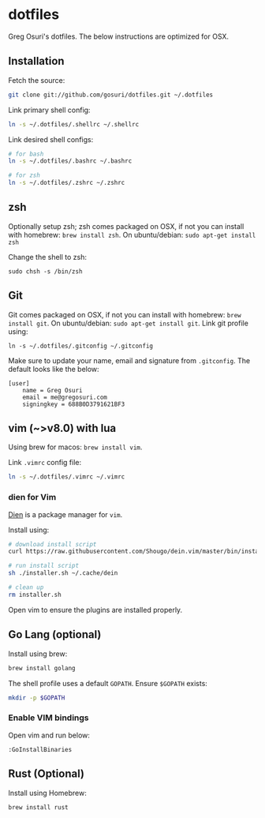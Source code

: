 # dotfiles

Greg Osuri's dotfiles. The below instructions are optimized for OSX.

## Installation

Fetch the source: 

```sh
git clone git://github.com/gosuri/dotfiles.git ~/.dotfiles
```

Link primary shell config:

```sh
ln -s ~/.dotfiles/.shellrc ~/.shellrc
```

Link desired shell configs:

```sh
# for bash
ln -s ~/.dotfiles/.bashrc ~/.bashrc

# for zsh
ln -s ~/.dotfiles/.zshrc ~/.zshrc
```

## zsh 

Optionally setup zsh; zsh comes packaged on OSX, if not you can install with homebrew: `brew install zsh`. On ubuntu/debian: `sudo apt-get install zsh`

Change the shell to zsh:

```
sudo chsh -s /bin/zsh
```

## Git

Git comes packaged on OSX, if not you can install with homebrew: `brew install git`. On ubuntu/debian: `sudo apt-get install git`. Link git profile using:

```
ln -s ~/.dotfiles/.gitconfig ~/.gitconfig
```

Make sure to update your name, email and signature from `.gitconfig`. The default looks like the below:

```
[user]
	name = Greg Osuri
	email = me@gregosuri.com
	signingkey = 688B0D3791621BF3
```

## vim (~>v8.0) with lua

Using brew for macos: `brew install vim`.

Link `.vimrc` config file:

```sh
ln -s ~/.dotfiles/.vimrc ~/.vimrc
```

### dien for Vim

[Dien](https://github.com/Shougo/dein.vim) is a package manager for `vim`.

Install using:

```sh
# download install script
curl https://raw.githubusercontent.com/Shougo/dein.vim/master/bin/installer.sh > installer.sh

# run install script
sh ./installer.sh ~/.cache/dein

# clean up
rm installer.sh
```

Open vim to ensure the plugins are installed properly.


## Go Lang (optional)

Install using brew:

```sh
brew install golang
```

The shell profile uses a default `GOPATH`. Ensure `$GOPATH` exists:

```sh
mkdir -p $GOPATH
```

### Enable VIM bindings

Open vim and run below:

```
:GoInstallBinaries
```

## Rust (Optional)

Install using Homebrew:

```sh
brew install rust
```
